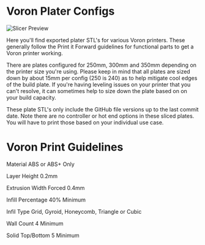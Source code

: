 # Voron Plater Configs


![Slicer Preview](https://i.imgur.com/UsvO0hB.png)


Here you'll find exported plater STL's for various Voron printers. These generally follow the Print it Forward guidelines for functional parts to get a Voron printer working.

There are plates configured for 250mm, 300mm and 350mm depending on the printer size you're using. Please keep in mind that all plates are sized down by about 15mm per config (250 is 240) as to help mitigate cool edges of the build plate. If you're having leveling issues on your printer that you can't resolve, it can sometimes help to size down the plate based on on your build capacity. 

These plate STL's only include the GitHub file versions up to the last commit date. Note there are no controller or hot end options in these sliced plates. You will have to print those based on your individual use case.

# Voron Print Guidelines

Material              ABS or ABS+ Only

Layer Height          0.2mm

Extrusion Width       Forced 0.4mm

Infill Percentage     40% Minimum

Infil Type            Grid, Gyroid, Honeycomb, Triangle or Cubic

Wall Count            4 Minimum

Solid Top/Bottom      5 Minimum
